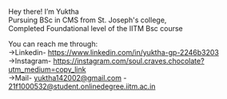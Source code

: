 Hey there! I’m Yuktha<br/>
Pursuing BSc in CMS from St. Joseph's college,<br/>
Completed Foundational level of the IITM Bsc course<br/>

You can reach me through:<br/>
->Linkedin- https://www.linkedin.com/in/yuktha-gp-2246b3203<br/>
->Instagram- https://instagram.com/soul.craves.chocolate?utm_medium=copy_link<br/>
->Mail- yuktha142002@gmail.com 
      - 21f1000532@student.onlinedegree.iitm.ac.in

<!---
iitmstudent2021/iitmstudent2021 is a ✨ special ✨ repository because its `README.md` (this file) appears on your GitHub profile.
You can click the Preview link to take a look at your changes.
--->
